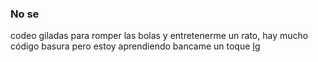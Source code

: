 ### No se

codeo giladas para romper las bolas y entretenerme un rato, hay mucho código basura pero estoy aprendiendo bancame un toque
[Ig](https://www.instagram.com/faaabroo/)
